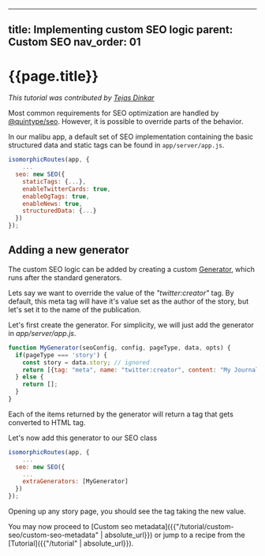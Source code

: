 
---
title: Implementing custom SEO logic
parent: Custom SEO
nav_order: 01
---

# {{page.title}}

*This tutorial was contributed by [Tejas Dinkar](https://twitter.com/tdinkar)*

Most common requirements for SEO optimization are handled by [@quintype/seo](https://developers.quintype.com/quintype-node-seo/). However, it is possible to override parts of the behavior.

In our malibu app, a default set of SEO implementation containing the basic structured data and static tags can be found in `app/server/app.js`.

```javascript
isomorphicRoutes(app, {
    ...
  seo: new SEO({
    staticTags: {...},
    enableTwitterCards: true,
    enableOgTags: true,
    enableNews: true,
    structuredData: {...}
  })
});
```

## Adding a new generator

The custom SEO logic can be added by creating a custom [Generator](https://developers.quintype.com/quintype-node-seo/global.html#Generator), which runs after the standard generators.

Lets say we want to override the value of the *"twitter:creator"* tag. By default, this meta tag will have it's value set as the author of the story, but let's set it to the name of the publication.

Let's first create the generator. For simplicity, we will just add the generator in *app/server/app.js*.

```javascript
function MyGenerator(seoConfig, config, pageType, data, opts) {
  if(pageType === 'story') {
    const story = data.story; // ignored
    return [{tag: "meta", name: "twitter:creator", content: "My Journal"}]
  } else {
    return [];
  }
}
```

Each of the items returned by the generator will return a tag that gets converted to HTML tag.

Let's now add this generator to our SEO class

```javascript
isomorphicRoutes(app, {
    ...
  seo: new SEO({
    ...
    extraGenerators: [MyGenerator]
  })
});
```

Opening up any story page, you should see the tag taking the new value.

You may now proceed to [Custom seo metadata]({{"/tutorial/custom-seo/custom-seo-metadata" | absolute_url}}) or jump to a recipe from the [Tutorial]({{"/tutorial" | absolute_url}}).
